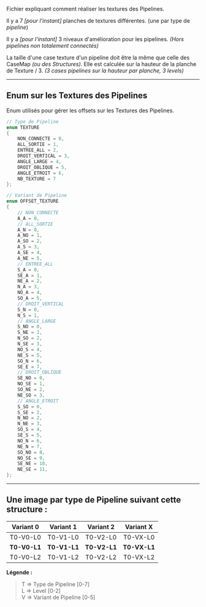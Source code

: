 Fichier expliquant comment réaliser les textures des Pipelines. 

Il y a 7 *[pour l'instant]* planches de textures différentes. (une par type de *pipeline*) 

Il y a *[pour l'instant]* 3 niveaux d'amélioration pour les pipelines. *(Hors pipelines non totalement connectés)*

La taille d'une case texture d'un pipeline doit être la même que celle des CaseMap *(ou des Structures)*. Elle est calculée sur la hauteur de la planche de Texture / 3. *(3 cases pipelines sur la hauteur par planche, 3 levels)*

--- 

## Enum sur les Textures des Pipelines
Enum utilisés pour gérer les offsets sur les Textures des Pipelines.
```cpp
// Type de Pipeline
enum TEXTURE
{
    NON_CONNECTE = 0,
    ALL_SORTIE = 1,
    ENTREE_ALL = 2,
    DROIT_VERTICAL = 3,
    ANGLE_LARGE = 4,
    DROIT_OBLIQUE = 5,
    ANGLE_ETROIT = 6,
    NB_TEXTURE = 7
};
```

```cpp
// Variant de Pipeline
enum OFFSET_TEXTURE
{
    // NON_CONNECTE
    A_A = 0,
    // ALL_SORTIE
    A_N = 0,
    A_NO = 1,
    A_SO = 2,
    A_S = 3,
    A_SE = 4,
    A_NE = 5,
    // ENTREE_ALL
    S_A = 0,
    SE_A = 1,
    NE_A = 2,
    N_A = 3,
    NO_A = 4,
    SO_A = 5,
    // DROIT_VERTICAL
    S_N = 0,
    N_S = 1,
    // ANGLE_LARGE
    S_NO = 0,
    S_NE = 1,
    N_SO = 2,
    N_SE = 3,
    NO_S = 4,
    NE_S = 5,
    SO_N = 6,
    SE_E = 7,
    // DROIT_OBLIQUE
    SE_NO = 0,
    NO_SE = 1,
    SO_NE = 2,
    NE_SO = 3,
    // ANGLE_ETROIT
    S_SO = 0,
    S_SE = 1,
    N_NO = 2,
    N_NE = 3,
    SO_S = 4,
    SE_S = 5,
    NO_N = 6,
    NE_N = 7,
    SO_NO = 8,
    NO_SE = 9,
    SE_NE = 10,
    NE_SE = 11,
};
```

---

## Une image par type de Pipeline suivant cette structure :  

|  Variant 0   |  Variant 1   |  Variant 2   |  Variant X   |
| :----------: | :----------: | :----------: | :----------: |
|   T0-V0-L0   |   T0-V1-L0   |   T0-V2-L0   |   T0-VX-L0   |
| **T0-V0-L1** | **T0-V1-L1** | **T0-V2-L1** | **T0-VX-L1** |
|   T0-V0-L2   |   T0-V1-L2   |   T0-V2-L2   |   T0-VX-L2   |

**Légende :**  
>  T => Type de Pipeline  [0-7]  
>  L => Level [0-2]  
>  V => Variant de Pipeline [0-5]  



